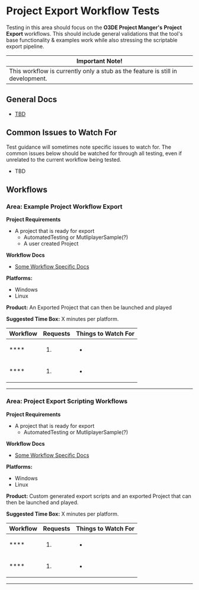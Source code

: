 # Project Export Workflow Tests

Testing in this area should focus on the **O3DE Project Manger's** **Project Export** workflows. This should include 
general validations that the tool's base functionality & examples work while also stressing the scriptable export
pipeline.


| Important Note!                                                                |
|--------------------------------------------------------------------------------|
| This workflow is currently only a stub as the feature is still in development. |


## General Docs
* [TBD](https://www.o3de.org/docs/)

## Common Issues to Watch For

Test guidance will sometimes note specific issues to watch for. The common issues below should be watched for through all testing, even if unrelated to the current workflow being tested.
- TBD

## Workflows

### Area: Example Project Workflow Export

**Project Requirements**
* A project that is ready for export
  * AutomatedTesting or MutliplayerSample(?)
  * A user created Project

**Workflow Docs**
* [Some Workflow Specific Docs](https://www.o3de.org/docs/)

**Platforms:**
* Windows
* Linux

**Product:** An Exported Project that can then be launched and played

**Suggested Time Box:** X minutes per platform.

| Workflow                     | Requests           | Things to Watch For |
|------------------------------|--------------------|---------------------|
| ****                         | <ol><li></li></ol> | <ul><li></li></ul>  |
| ****                         | <ol><li></li></ol> | <ul><li></li></ul>  |
---

### Area: Project Export Scripting Workflows

**Project Requirements**
* A project that is ready for export
  * AutomatedTesting or MutliplayerSample(?)

**Workflow Docs**
* [Some Workflow Specific Docs](https://www.o3de.org/docs/)

**Platforms:**
* Windows
* Linux

**Product:** Custom generated export scripts and an exported Project that can then be launched and played.

**Suggested Time Box:** X minutes per platform.

| Workflow                     | Requests           | Things to Watch For |
|------------------------------|--------------------|---------------------|
| ****                         | <ol><li></li></ol> | <ul><li></li></ul>  |
| ****                         | <ol><li></li></ol> | <ul><li></li></ul>  |
---



